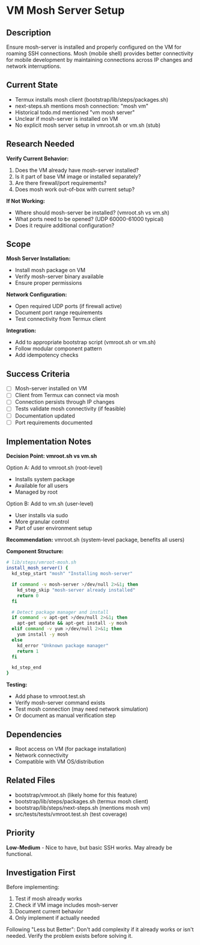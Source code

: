 # VM Mosh Server Setup

## Description

Ensure mosh-server is installed and properly configured on the VM for roaming
SSH connections. Mosh (mobile shell) provides better connectivity for mobile
development by maintaining connections across IP changes and network
interruptions.

## Current State

- Termux installs mosh client (bootstrap/lib/steps/packages.sh)
- next-steps.sh mentions mosh connection: "mosh vm"
- Historical todo.md mentioned "vm mosh server"
- Unclear if mosh-server is installed on VM
- No explicit mosh server setup in vmroot.sh or vm.sh (stub)

## Research Needed

**Verify Current Behavior:**
1. Does the VM already have mosh-server installed?
2. Is it part of base VM image or installed separately?
3. Are there firewall/port requirements?
4. Does mosh work out-of-box with current setup?

**If Not Working:**
- Where should mosh-server be installed? (vmroot.sh vs vm.sh)
- What ports need to be opened? (UDP 60000-61000 typical)
- Does it require additional configuration?

## Scope

**Mosh Server Installation:**
- Install mosh package on VM
- Verify mosh-server binary available
- Ensure proper permissions

**Network Configuration:**
- Open required UDP ports (if firewall active)
- Document port range requirements
- Test connectivity from Termux client

**Integration:**
- Add to appropriate bootstrap script (vmroot.sh or vm.sh)
- Follow modular component pattern
- Add idempotency checks

## Success Criteria

- [ ] Mosh-server installed on VM
- [ ] Client from Termux can connect via mosh
- [ ] Connection persists through IP changes
- [ ] Tests validate mosh connectivity (if feasible)
- [ ] Documentation updated
- [ ] Port requirements documented

## Implementation Notes

**Decision Point: vmroot.sh vs vm.sh**

Option A: Add to vmroot.sh (root-level)
- Installs system package
- Available for all users
- Managed by root

Option B: Add to vm.sh (user-level)
- User installs via sudo
- More granular control
- Part of user environment setup

**Recommendation:** vmroot.sh (system-level package, benefits all users)

**Component Structure:**
```bash
# lib/steps/vmroot-mosh.sh
install_mosh_server() {
  kd_step_start "mosh" "Installing mosh-server"

  if command -v mosh-server >/dev/null 2>&1; then
    kd_step_skip "mosh-server already installed"
    return 0
  fi

  # Detect package manager and install
  if command -v apt-get >/dev/null 2>&1; then
    apt-get update && apt-get install -y mosh
  elif command -v yum >/dev/null 2>&1; then
    yum install -y mosh
  else
    kd_error "Unknown package manager"
    return 1
  fi

  kd_step_end
}
```

**Testing:**
- Add phase to vmroot.test.sh
- Verify mosh-server command exists
- Test mosh connection (may need network simulation)
- Or document as manual verification step

## Dependencies

- Root access on VM (for package installation)
- Network connectivity
- Compatible with VM OS/distribution

## Related Files

- bootstrap/vmroot.sh (likely home for this feature)
- bootstrap/lib/steps/packages.sh (termux mosh client)
- bootstrap/lib/steps/next-steps.sh (mentions mosh vm)
- src/tests/tests/vmroot.test.sh (test coverage)

## Priority

**Low-Medium** - Nice to have, but basic SSH works. May already be functional.

## Investigation First

Before implementing:
1. Test if mosh already works
2. Check if VM image includes mosh-server
3. Document current behavior
4. Only implement if actually needed

Following "Less but Better": Don't add complexity if it already works or isn't
needed. Verify the problem exists before solving it.
